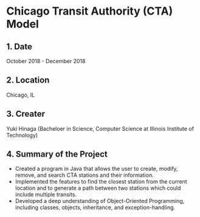 # Chicago Transit Authority (CTA) Model

## 1. Date
   October 2018 - December 2018
   
## 2. Location
   Chicago, IL
   
## 3. Creater
   Yuki Hinaga (Bacheloer in Science, Computer Science at Illinois Institute of Technology)
   
## 4. Summary of the Project
   - Created a program in Java that allows the user to create, modify, remove, and search CTA stations and their information.
   - Implemented the features to find the closest station from the current location and to generate a path between two stations which could include multiple transits.
   - Developed a deep understanding of Object-Oriented Programming, including classes, objects, inheritance, and exception-handling.
